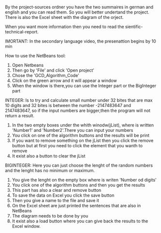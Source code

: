 By the project-sources ordner you have the two summaires in german and english and
you can read them. So you will better undertand the project.
There is also the Excel sheet with the diagram of the orject.

When you want more information then you need to read the sientific-technical-report.

IMORTANT: In the secondary language video, the presenattion begins by 10 min 


How to use the NetBeans tool:

1) Open Netbeans
2) Then go by 'File' and click 'Open project'
3) Chose the 'GCD_Algorithm_Code'
4) Click on the green arrow and it will appear a window
5) When the window is there,you can use the Integer part or the BigInteger part


INTEGER: Is to try and calculate small number under 32 bites that are max 10 digits
         and 32 bites is between the number  -2147483647 and  2147483647, so if the
         input numbers are bigger,then the program will not return a result.

1) In the two empty boxes under the whith winodw(jList), where is written 'Number1' 
   and 'Number2'.There you can input your numbers
2) You click on one of the algorithm buttons and the results will be print
3) If you want to remove something on the jList then you click the remove button 
   but at first you need to click the element that you wanth to remove
4) It exist also a button to clear the jList

BIGINTEGER: Here you can just choose the lenght of the random numbers and the 
            lenght has no minimum or maximum.

1) You give the lenght on the empty box where is writen 'Number od digits'
2) You click one of the algorithm buttons and then you get the results
3) This part has also a clear and remove button
4) To save the data on Excel you click the save button
5) Then you give a name to the file and save it 
6) On the Excel sheet are just printed the sentences that are also in NetBeans
7) The diagram needs to be done by you
8) It exist also a load button where you can give back the results to the Excel 
   window.
